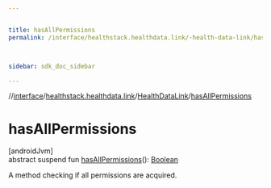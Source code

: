 ```yaml
---


title: hasAllPermissions
permalink: /interface/healthstack.healthdata.link/-health-data-link/has-all-permissions.html



sidebar: sdk_doc_sidebar

---
```



//[interface](/hl_interface.html)/[healthstack.healthdata.link](../index.html)/[HealthDataLink](index.html)/[hasAllPermissions](has-all-permissions.html)



# hasAllPermissions



[androidJvm]\
abstract suspend fun [hasAllPermissions](has-all-permissions.html)(): [Boolean](https://kotlinlang.org/api/latest/jvm/stdlib/kotlin/-boolean/index.html)



A method checking if all permissions are acquired.






